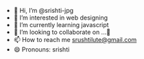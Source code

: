 - 👋 Hi, I’m @srishti-jpg
- 👀 I’m interested in web designing
- 🌱 I’m currently learning javascript
- 💞️ I’m looking to collaborate on ...🤔
- 📫 How to reach me srushtilute@gmail.com
- 😄 Pronouns: srishti


<!---
srishti-jpg/srishti-jpg is a ✨ special ✨ repository because its `README.md` (this file) appears on your GitHub profile.
You can click the Preview link to take a look at your changes.
--->
